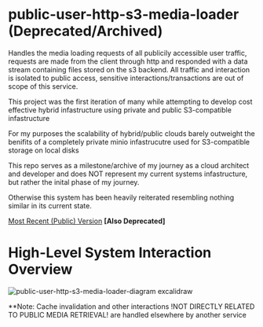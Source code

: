 # public-user-http-s3-media-loader (Deprecated/Archived)
Handles the media loading requests of all publicily accessible user traffic, requests are made from the client through http and responded with a data stream containing files stored on the s3 backend. All traffic and interaction is isolated to public access, sensitive interactions/transactions are out of scope of this service.

This project was the first iteration of many while attempting to develop cost effective hybrid infastructure using private and public S3-compatible infastructure

For my purposes the scalability of hybrid/public clouds barely outweight the benifits of a completely private minio infastrucutre used for S3-compatible storage on local disks

This repo serves as a milestone/archive of my journey as a cloud architect and developer and does NOT represent my current systems infastructure, but rather the inital phase of my journey.

Otherwise this system has been heavily reiterated resembling nothing similar in its current state.

[Most Recent (Public) Version](https://github.com/Roman-Zanotelli/media-cache-envoy-ext-authz) **[Also Deprecated]**



# High-Level System Interaction Overview
![public-user-http-s3-media-loader-diagram excalidraw](https://github.com/user-attachments/assets/97f95c10-2a48-413b-9448-dbfa7da68df5)


**Note:
Cache invalidation and other interactions !NOT DIRECTLY RELATED TO PUBLIC MEDIA RETRIEVAL! are handled elsewhere by another service
